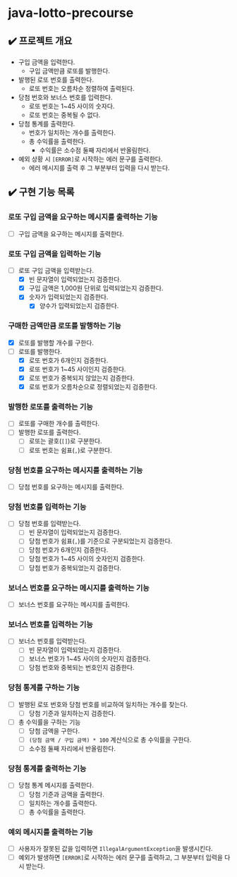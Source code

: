 # java-lotto-precourse

## ✔️ 프로젝트 개요

- 구입 금액을 입력한다.
  - 구입 금액만큼 로또를 발행한다.
- 발행된 로또 번호를 출력한다.
  - 로또 번호는 오름차순 정렬하여 출력된다.
- 당첨 번호와 보너스 번호를 입력한다.
  - 로또 번호는 1~45 사이의 숫자다.
  - 로또 번호는 중복될 수 없다.
- 당첨 통계를 출력한다.
  - 번호가 일치하는 개수를 출력한다.
  - 총 수익률을 출력한다.
    - 수익률은 소수점 둘째 자리에서 반올림한다.
- 예외 상황 시 `[ERROR]`로 시작하는 에러 문구를 출력한다.
  - 에러 메시지를 출력 후 그 부분부터 입력을 다시 받는다.

## ✔️ 구현 기능 목록

### 로또 구입 금액을 요구하는 메시지를 출력하는 기능
- [ ] 구입 금액을 요구하는 메시지를 출력한다.

### 로또 구입 금액을 입력하는 기능
- [ ] 로또 구입 금액을 입력받는다.
  - [x] 빈 문자열이 입력되었는지 검증한다.
  - [x] 구입 금액은 1,000원 단위로 입력되었는지 검증한다.
  - [x] 숫자가 입력되었는지 검증한다.
    - [x] 양수가 입력되었는지 검증한다.

### 구매한 금액만큼 로또를 발행하는 기능
- [x] 로또를 발행할 개수를 구한다.
- [ ] 로또를 발행한다.
  - [x] 로또 번호가 6개인지 검증한다.
  - [x] 로또 번호가 1~45 사이인지 검증한다.
  - [x] 로또 번호가 중복되지 않았는지 검증한다.
  - [x] 로또 번호가 오름차순으로 정렬되었는지 검증한다.

### 발행한 로또를 출력하는 기능
- [ ] 로또를 구매한 개수를 출력한다.
- [ ] 발행한 로또를 출력한다.
  - [ ] 로또는 괄호(`[]`)로 구분한다.
  - [ ] 로또 번호는 쉼표(`,`)로 구분한다.

### 당첨 번호를 요구하는 메시지를 출력하는 기능
- [ ] 당첨 번호를 요구하는 메시지를 출력한다.

### 당첨 번호를 입력하는 기능
- [ ] 당첨 번호를 입력받는다.
  - [ ] 빈 문자열이 입력되었는지 검증한다.
  - [ ] 당첨 번호가 쉼표(`,`)를 기준으로 구분되었는지 검증한다.
  - [ ] 당첨 번호가 6개인지 검증한다.
  - [ ] 당첨 번호가 1~45 사이의 숫자인지 검증한다.
  - [ ] 당첨 번호가 중복되었는지 검증한다.

### 보너스 번호를 요구하는 메시지를 출력하는 기능
- [ ] 보너스 번호를 요구하는 메시지를 출력한다.

### 보너스 번호를 입력하는 기능
- [ ] 보너스 번호를 입력받는다.
  - [ ] 빈 문자열이 입력되었는지 검증한다.
  - [ ] 보너스 번호가 1~45 사이의 숫자인지 검증한다.
  - [ ] 당첨 번호와 중복되는 번호인지 검증한다.

### 당첨 통계를 구하는 기능
- [ ] 발행된 로또 번호와 당첨 번호를 비교하여 일치하는 개수를 찾는다.
  - [ ] 당첨 기준과 일치하는지 검증한다.
- [ ] 총 수익률을 구하는 기능
  - [ ] 당첨 금액을 구한다.
  - [ ] `(당첨 금액 / 구입 금액) * 100` 계산식으로 총 수익률을 구한다.
  - [ ] 소수점 둘째 자리에서 반올림한다.

### 당첨 통계를 출력하는 기능
- [ ] 당첨 통계 메시지를 출력한다.
  - [ ] 당첨 기준과 금액을 출력한다.
  - [ ] 일치하는 개수를 출력한다.
  - [ ] 총 수익률을 출력한다.

### 예외 메시지를 출력하는 기능
- [ ] 사용자가 잘못된 값을 입력하면 `IllegalArgumentException`을 발생시킨다.
- [ ] 예외가 발생하면 `[ERROR]`로 시작하는 에러 문구를 출력하고, 그 부분부터 입력을 다시 받는다.